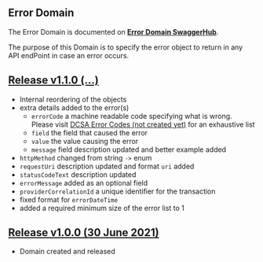 ## Error Domain

The Error Domain is documented on [**Error Domain SwaggerHub**](https://app.swaggerhub.com/domains-docs/dcsaorg/ERROR_DOMAIN).

The purpose of this Domain is to specify the error object to return in any API endPoint in case an error occurs.

<a name="v110"></a>[Release v1.1.0 (...)](https://app.swaggerhub.com/domains-docs/dcsaorg/ERROR_DOMAIN/1.1.0)
---
- Internal reordering of the objects
- extra details added to the error(s)
  - `errorCode` a machine readable code specifying what is wrong. Please visit [DCSA Error Codes (not created yet)](https://dsca.org) for an exhaustive list
  - `field` the field that caused the error
  - `value` the value causing the error
  - `message` field description updated and better example added
- `httpMethod` changed from string `->` enum
- `requestUri` description updated and format `uri` added
- `statusCodeText` description updated
- `errorMessage` added as an optional field
- `providerCorrelationId` a unique identifier for the transaction
- fixed format for `errorDateTime`
- added a required minimum size of the error list to 1

<a name="v100"></a>[Release v1.0.0 (30 June 2021)](https://app.swaggerhub.com/domains-docs/dcsaorg/ERROR_DOMAIN/1.0.0)
---
- Domain created and released
